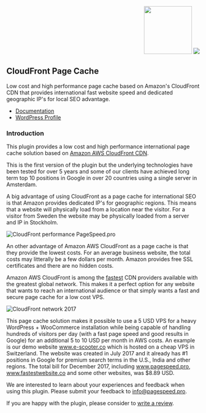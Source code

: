 <p align="right"><img src="https://github.com/optimalisatie/cloudfront-page-cache/blob/master/admin/images/amazon-cloudfront.png" height="125"> <img src="https://github.com/optimalisatie/cloudfront-page-cache/blob/master/admin/images/aws-cloudfront-100.png"></p> 

## CloudFront Page Cache

Low cost and high performance page cache based on Amazon's CloudFront CDN that provides international fast website speed and dedicated geographic IP's for local SEO advantage.

* <a href="https://wordpress.org/support/plugin/cf-page-cache/">Documentation</a>
* <a href="https://wordpress.org/support/plugin/cf-page-cache/">WordPress Profile</a>

### Introduction

This plugin provides a low cost and high performance international page cache solution based on [Amazon AWS CloudFront CDN](https://aws.amazon.com/cloudfront/).

This is the first version of the plugin but the underlying technologies have been tested for over 5 years and some of our clients have achieved long term top 10 positions in Google in over 20 countries using a single server in Amsterdam.

A big advantage of using CloudFront as a page cache for international SEO is that Amazon provides dedicated IP's for geographic regions. This means that a website will physically load from a location near the visitor. For a visitor from Sweden the website may be physically loaded from a server and IP in Stockholm.

![CloudFront performance PageSpeed.pro](https://github.com/optimalisatie/cloudfront-page-cache/blob/master/admin/images/pagespeed-aws-cloudfront.png)

An other advantage of Amazon AWS CloudFront as a page cache is that they provide the lowest costs. For an average business website, the total costs may litterally be a few dollars per month. Amazon provides free SSL certificates and there are no hidden costs.

Amazon AWS CloudFront is among the [fastest](https://encrypted.google.com/search?q=cloudfront+vs) CDN providers available with the greatest global network. This makes it a perfect option for any website that wants to reach an international audience or that simply wants a fast and secure page cache for a low cost VPS.

![CloudFront network 2017](https://github.com/optimalisatie/cloudfront-page-cache/blob/master/admin/images/aws-cloudfront-network-2017.png)

This page cache solution makes it possible to use a 5 USD VPS for a heavy WordPress + WooCommerce installation while being capable of handling hundreds of visitors per day (with a fast page speed and good results in Google) for an additional 5 to 10 USD per month in AWS costs. An example is our demo website www.e-scooter.co which is hosted on a cheap VPS in Switzerland. The website was created in July 2017 and it already has #1 positions in Google for premium search terms in the U.S., India and other regions. The total bill for December 2017, including www.pagespeed.pro, www.fastestwebsite.co and some other websites, was $8.89 USD.

We are interested to learn about your experiences and feedback when using this plugin. Please submit your feedback to [info@pagespeed.pro](mailto:info@pagespeed.pro).

If you are happy with the plugin, please consider to [write a review](https://wordpress.org/support/plugin/cf-page-cache/reviews/).
